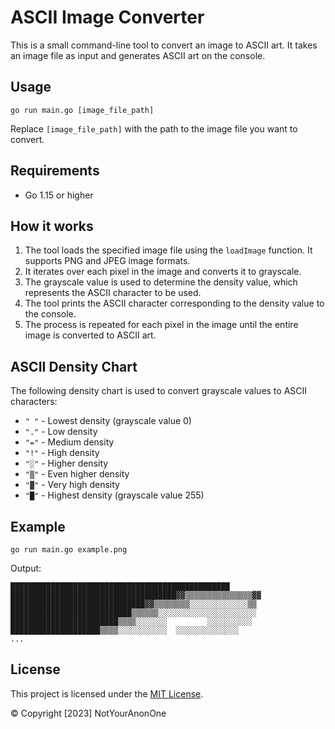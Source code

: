 # ASCII Image Converter

This is a small command-line tool to convert an image to ASCII art. It takes an image file as input and generates ASCII art on the console.

## Usage

```
go run main.go [image_file_path]
```

Replace `[image_file_path]` with the path to the image file you want to convert.

## Requirements

- Go 1.15 or higher

## How it works

1. The tool loads the specified image file using the `loadImage` function. It supports PNG and JPEG image formats.
2. It iterates over each pixel in the image and converts it to grayscale.
3. The grayscale value is used to determine the density value, which represents the ASCII character to be used.
4. The tool prints the ASCII character corresponding to the density value to the console.
5. The process is repeated for each pixel in the image until the entire image is converted to ASCII art.

## ASCII Density Chart

The following density chart is used to convert grayscale values to ASCII characters:

- `" "` - Lowest density (grayscale value 0)
- `"."` - Low density
- `"="` - Medium density
- `"!"` - High density
- `"░"` - Higher density
- `"▒"` - Even higher density
- `"▓"` - Very high density
- `"█"` - Highest density (grayscale value 255)

## Example

```shell
go run main.go example.png
```

Output:

```
█████████████████████████████████████████████████
█████████████████████████████████████▓▓▒▒▒▒▒▒▒▒▒▒▒▒▒▒▒▓▓
██████████████████████████████▓▓▒▒▒▒▒▒▒▒░░░░░░░░░░░░░▒▒
███████████████████████████▒▒▒▒▒▒░░░░░░░░░░░░░░░░░░░░░░
████████████████████████▒▒▒▒░░░░░░░         ░░░░░░░░░░
████████████████████▒▒▒▒░░░░░░░░░░░  ░░░░░░░░░░░░░░    
...
```

## License

This project is licensed under the [MIT License](LICENSE).

© Copyright [2023] NotYourAnonOne
